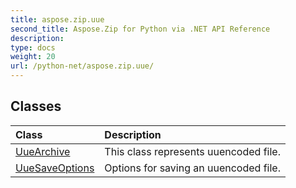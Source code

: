 ```yaml
---
title: aspose.zip.uue
second_title: Aspose.Zip for Python via .NET API Reference
description: 
type: docs
weight: 20
url: /python-net/aspose.zip.uue/
---
```





## Classes
| Class | Description |
| :- | :- |
|[UueArchive](/zip/python-net/aspose.zip.uue/uuearchive/)|This class represents uuencoded file.|
|[UueSaveOptions](/zip/python-net/aspose.zip.uue/uuesaveoptions/)|Options for saving an uuencoded file.|
